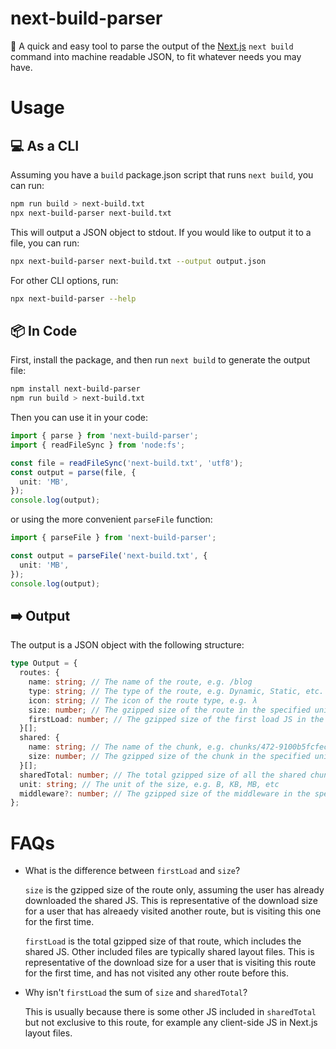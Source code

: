 # next-build-parser

🚀 A quick and easy tool to parse the output of the [Next.js](https://github.com/vercel/next.js) `next build` command into machine readable JSON, to fit whatever needs you may have.

# Usage

## 💻 As a CLI

Assuming you have a `build` package.json script that runs `next build`, you can run:

```bash
npm run build > next-build.txt
npx next-build-parser next-build.txt
```

This will output a JSON object to stdout. If you would like to output it to a file, you can run:

```bash
npx next-build-parser next-build.txt --output output.json
```

For other CLI options, run:

```bash
npx next-build-parser --help
```

## 📦 In Code

First, install the package, and then run `next build` to generate the output file:

```bash
npm install next-build-parser
npm run build > next-build.txt
```

Then you can use it in your code:

```typescript
import { parse } from 'next-build-parser';
import { readFileSync } from 'node:fs';

const file = readFileSync('next-build.txt', 'utf8');
const output = parse(file, {
  unit: 'MB',
});
console.log(output);
```

or using the more convenient `parseFile` function:

```typescript
import { parseFile } from 'next-build-parser';

const output = parseFile('next-build.txt', {
  unit: 'MB',
});
console.log(output);
```

## ➡️ Output

The output is a JSON object with the following structure:

```typescript
type Output = {
  routes: {
    name: string; // The name of the route, e.g. /blog
    type: string; // The type of the route, e.g. Dynamic, Static, etc.
    icon: string; // The icon of the route type, e.g. λ
    size: number; // The gzipped size of the route in the specified unit, e.g. 1000
    firstLoad: number; // The gzipped size of the first load JS in the specified unit, e.g. 1000
  }[];
  shared: {
    name: string; // The name of the chunk, e.g. chunks/472-9100b5fcfec8f88c.js
    size: number; // The gzipped size of the chunk in the specified unit, e.g. 1000
  }[];
  sharedTotal: number; // The total gzipped size of all the shared chunks in the specified unit, e.g. 1000
  unit: string; // The unit of the size, e.g. B, KB, MB, etc
  middleware?: number; // The gzipped size of the middleware in the specified unit, e.g. 1000
};
```

# FAQs

- What is the difference between `firstLoad` and `size`?

  `size` is the gzipped size of the route only, assuming the user has already downloaded the shared JS.
  This is representative of the download size for a user that has alreaedy visited another route, but is visiting this one for the first time.

  `firstLoad` is the total gzipped size of that route, which includes the shared JS. Other included files are typically shared layout files.
  This is representative of the download size for a user that is visiting this route for the first time, and has not visited any other route before this.

- Why isn't `firstLoad` the sum of `size` and `sharedTotal`?

  This is usually because there is some other JS included in `sharedTotal` but not exclusive to this route, for example any client-side JS in Next.js layout files.
